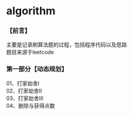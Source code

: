 # algorithm
### 【前言】

主要是记录刷算法题的过程，包括程序代码以及思路  
题目来源于leetcode  

### 第一部分【动态规划】 
01、打家劫舍I  
02、打家劫舍II  
03、打家劫舍III  
04、删除与获得点数  
